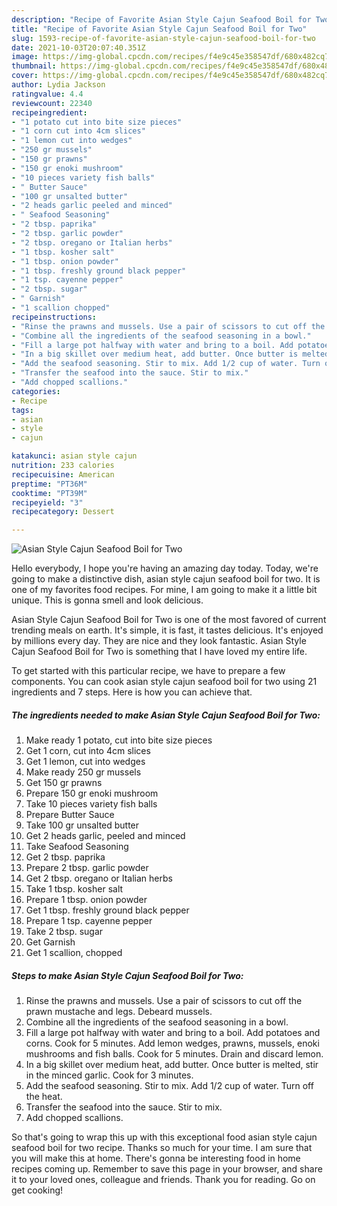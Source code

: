 ```yaml
---
description: "Recipe of Favorite Asian Style Cajun Seafood Boil for Two"
title: "Recipe of Favorite Asian Style Cajun Seafood Boil for Two"
slug: 1593-recipe-of-favorite-asian-style-cajun-seafood-boil-for-two
date: 2021-10-03T20:07:40.351Z
image: https://img-global.cpcdn.com/recipes/f4e9c45e358547df/680x482cq70/asian-style-cajun-seafood-boil-for-two-recipe-main-photo.jpg
thumbnail: https://img-global.cpcdn.com/recipes/f4e9c45e358547df/680x482cq70/asian-style-cajun-seafood-boil-for-two-recipe-main-photo.jpg
cover: https://img-global.cpcdn.com/recipes/f4e9c45e358547df/680x482cq70/asian-style-cajun-seafood-boil-for-two-recipe-main-photo.jpg
author: Lydia Jackson
ratingvalue: 4.4
reviewcount: 22340
recipeingredient:
- "1 potato cut into bite size pieces"
- "1 corn cut into 4cm slices"
- "1 lemon cut into wedges"
- "250 gr mussels"
- "150 gr prawns"
- "150 gr enoki mushroom"
- "10 pieces variety fish balls"
- " Butter Sauce"
- "100 gr unsalted butter"
- "2 heads garlic peeled and minced"
- " Seafood Seasoning"
- "2 tbsp. paprika"
- "2 tbsp. garlic powder"
- "2 tbsp. oregano or Italian herbs"
- "1 tbsp. kosher salt"
- "1 tbsp. onion powder"
- "1 tbsp. freshly ground black pepper"
- "1 tsp. cayenne pepper"
- "2 tbsp. sugar"
- " Garnish"
- "1 scallion chopped"
recipeinstructions:
- "Rinse the prawns and mussels. Use a pair of scissors to cut off the prawn mustache and legs. Debeard mussels."
- "Combine all the ingredients of the seafood seasoning in a bowl."
- "Fill a large pot halfway with water and bring to a boil. Add potatoes and corns. Cook for 5 minutes. Add lemon wedges, prawns, mussels, enoki mushrooms and fish balls. Cook for 5 minutes. Drain and discard lemon."
- "In a big skillet over medium heat, add butter. Once butter is melted, stir in the minced garlic. Cook for 3 minutes."
- "Add the seafood seasoning. Stir to mix. Add 1/2 cup of water. Turn off the heat."
- "Transfer the seafood into the sauce. Stir to mix."
- "Add chopped scallions."
categories:
- Recipe
tags:
- asian
- style
- cajun

katakunci: asian style cajun 
nutrition: 233 calories
recipecuisine: American
preptime: "PT36M"
cooktime: "PT39M"
recipeyield: "3"
recipecategory: Dessert

---
```



![Asian Style Cajun Seafood Boil for Two](https://img-global.cpcdn.com/recipes/f4e9c45e358547df/680x482cq70/asian-style-cajun-seafood-boil-for-two-recipe-main-photo.jpg)

Hello everybody, I hope you're having an amazing day today. Today, we're going to make a distinctive dish, asian style cajun seafood boil for two. It is one of my favorites food recipes. For mine, I am going to make it a little bit unique. This is gonna smell and look delicious.

Asian Style Cajun Seafood Boil for Two is one of the most favored of current trending meals on earth. It's simple, it is fast, it tastes delicious. It's enjoyed by millions every day. They are nice and they look fantastic. Asian Style Cajun Seafood Boil for Two is something that I have loved my entire life.




To get started with this particular recipe, we have to prepare a few components. You can cook asian style cajun seafood boil for two using 21 ingredients and 7 steps. Here is how you can achieve that.

<!--inarticleads1-->

##### The ingredients needed to make Asian Style Cajun Seafood Boil for Two:

1. Make ready 1 potato, cut into bite size pieces
1. Get 1 corn, cut into 4cm slices
1. Get 1 lemon, cut into wedges
1. Make ready 250 gr mussels
1. Get 150 gr prawns
1. Prepare 150 gr enoki mushroom
1. Take 10 pieces variety fish balls
1. Prepare  Butter Sauce
1. Take 100 gr unsalted butter
1. Get 2 heads garlic, peeled and minced
1. Take  Seafood Seasoning
1. Get 2 tbsp. paprika
1. Prepare 2 tbsp. garlic powder
1. Get 2 tbsp. oregano or Italian herbs
1. Take 1 tbsp. kosher salt
1. Prepare 1 tbsp. onion powder
1. Get 1 tbsp. freshly ground black pepper
1. Prepare 1 tsp. cayenne pepper
1. Take 2 tbsp. sugar
1. Get  Garnish
1. Get 1 scallion, chopped




<!--inarticleads2-->

##### Steps to make Asian Style Cajun Seafood Boil for Two:

1. Rinse the prawns and mussels. Use a pair of scissors to cut off the prawn mustache and legs. Debeard mussels.
1. Combine all the ingredients of the seafood seasoning in a bowl.
1. Fill a large pot halfway with water and bring to a boil. Add potatoes and corns. Cook for 5 minutes. Add lemon wedges, prawns, mussels, enoki mushrooms and fish balls. Cook for 5 minutes. Drain and discard lemon.
1. In a big skillet over medium heat, add butter. Once butter is melted, stir in the minced garlic. Cook for 3 minutes.
1. Add the seafood seasoning. Stir to mix. Add 1/2 cup of water. Turn off the heat.
1. Transfer the seafood into the sauce. Stir to mix.
1. Add chopped scallions.




So that's going to wrap this up with this exceptional food asian style cajun seafood boil for two recipe. Thanks so much for your time. I am sure that you will make this at home. There's gonna be interesting food in home recipes coming up. Remember to save this page in your browser, and share it to your loved ones, colleague and friends. Thank you for reading. Go on get cooking!
